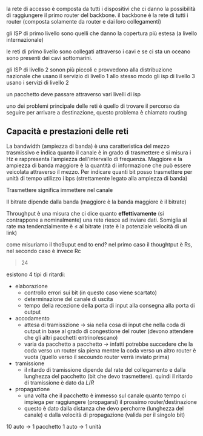 la rete di accesso è composta da tutti i dispositivi che ci danno la possibilità di raggiungere il primo router del backbone. il backbone è la rete di tutti i router (composta solamente da router e dai loro collegamenti)

gli ISP di primo livello sono quelli che danno la copertura più estesa (a livello internazionale)

le reti di primo livello sono collegati attraverso i cavi e se ci sta un oceano sono presenti dei cavi sottomarini. 

gli ISP di livello 2 sonon più piccoli e provvedono alla distribuzione nazionale che usano il servizio di livello 1
allo stesso modo gli isp di livello 3 usano i servizi di livello 2

un pacchetto deve passare attraverso vari livelli di isp

uno dei problemi principale delle reti è quello di trovare il percorso da seguire per arrivare a destinazione, questo problema è chiamato routing

## Capacità e prestazioni delle reti

La bandwidth (ampiezza di banda) è una caratteristica del mezzo trasmissivo e indica quanto il canale è in grado di trasmettere e si misura i Hz e rappresenta l’ampiezza dell’intervallo di frequenza. Maggiore e la ampiezza di banda maggiore è la quantità di informazione che può essere veicolata attraverso il mezzo. Per indicare quanti bit posso trasmettere per unità di tempo utilizzo i bps (strettamente legato alla ampiezza di banda)

Trasmettere significa immettere nel canale

Il bitrate dipende dalla banda (maggiore è la banda maggiore è il bitrate)

Throughput è una misura che ci dice quanto **effettivamente** (si contrappone a nominalmente) una rete riesce ad inviare dati. Somiglia al rate ma tendenzialmente è ≤ al bitrate (rate è la potenziale velocità di un link)

come misuriamo il tho9uput end to end?
nel primo caso il thoughtput è Rs, nel secondo caso è invece Rc

>24

esistono 4 tipi di ritardi:
- elaborazione
	- controllo errori sui bit (in questo caso viene scartato)
	- determinazione del canale di uscita
	- tempo della recezione della porta di input alla consegna alla porta di output
- accodamento
	- attesa di tramisszione → sia nella cosa di input che nella coda di output in base al grado di congestione del router (devono attendere che gli altri pacchetti entrino/escano)
	- varia da pacchetto a pacchetto → infatti potrebbe succedere che la coda verso un router sia piena mentre la coda verso un altro router è vuota (quello verso il secoundo router verrà inviato prima)
- tramissione
	- il ritardo di tramissione dipende dal rate del collegamento e dalla lunghezza del pacchetto (bit che devo trasmettere). quindi il ritardo di tramissione è dato da $L/R$
- propagazione
	- una volta che il pacchetto è immesso sul canale quanto tempo ci impiega per raggiungere (propagarsi) il prossimo router/destinazione
	- questo è dato dalla distanza che devo perchorre (lunghezza del canale) e dalla velocità di propagazione (valida per il singolo bit)

10 auto → 1 pacchetto
1 auto → 1 unità





